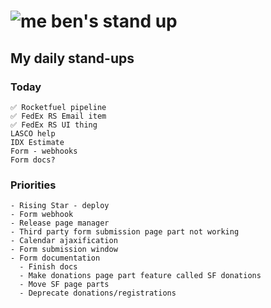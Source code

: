 # ![me](https://avatars2.githubusercontent.com/u/5232044?s=50&v=4) ben's stand up

## My daily stand-ups
 
### Today

    ✅ Rocketfuel pipeline
    ✅ FedEx RS Email item
    ✅ FedEx RS UI thing
    LASCO help
    IDX Estimate
    Form - webhooks
    Form docs?

### Priorities
 
    - Rising Star - deploy
    - Form webhook
    - Release page manager
    - Third party form submission page part not working
    - Calendar ajaxification
    - Form submission window
    - Form documentation
      - Finish docs
      - Make donations page part feature called SF donations
      - Move SF page parts
      - Deprecate donations/registrations
      
